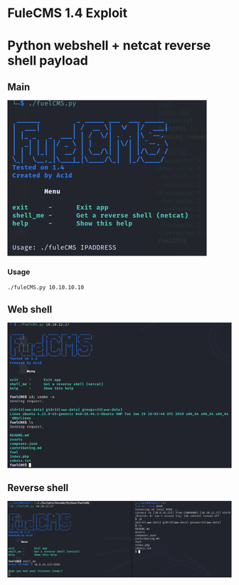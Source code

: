 # FuleCMS 1.4 Exploit 
# Python webshell + netcat reverse shell payload

## Main

![](/assets/main.png)

### Usage

```shell
./fuleCMS.py 10.10.10.10
```

## Web shell

![](/assets/webshell.png)

## Reverse shell

![](/assets/pwn.png)
